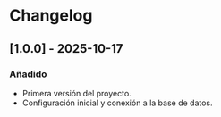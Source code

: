 # Changelog

## [1.0.0] - 2025-10-17
### Añadido
- Primera versión del proyecto.
- Configuración inicial y conexión a la base de datos.
